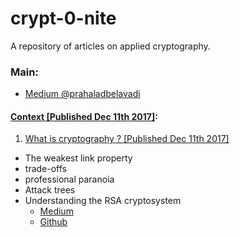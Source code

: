 # crypt-0-nite
A repository of articles on applied cryptography.

### Main:
- [Medium @prahaladbelavadi](https://medium.com/@prahaladbelavadi)

#### [Context [Published Dec 11th 2017]](https://medium.com/p/98e49635cfca):

1. [What is cryptography ? [Published Dec 11th 2017]](https://medium.com/p/b3fe036fcaca)
  - The weakest link property
  - trade-offs
  - professional paranoia
  - Attack trees
- Understanding the RSA cryptosystem
  - [Medium](https://medium.com/crypto-0-nite/understanding-rsa-cryptosystem-5e82af321cff)
  - [Github](./RSA-Signatures)
